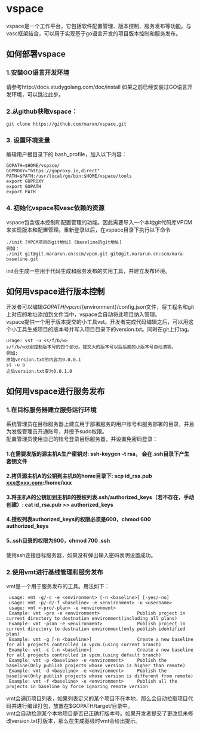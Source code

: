 # vspace
vspace是一个工作平台，它包括软件配置管理、版本控制、服务发布等功能。与vasc框架结合，可以用于实现基于go语言开发的项目版本控制和服务发布。
## 如何部署vspace
### 1.安装GO语言开发环境
请参考http://docs.studygolang.com/doc/install
如果之前已经安装过GO语言开发环境，可以跳过此步。
### 2.从github获取vspace：
```
git clone https://github.com/marxn/vspace.git
```
### 3. 设置环境变量
编辑用户根目录下的.bash_profile，加入以下内容：
```
GOPATH=$HOME/vspace/
GOPROXY="https://goproxy.io,direct"
PATH=$PATH:/usr/local/go/bin:$HOME/vspace/tools
export GOPROXY
export GOPATH
export PATH
```
### 4. 初始化vspace和vasc依赖的资源
vspace包含版本控制和配置管理的功能。因此需要导入一个本地git代码库VPCM来实现版本和配置管理。重新登录以后，在vspace目录下执行以下命令
```
./init [VPCM项目的git地址] [baseline的git地址]
例如：
./init git@git.mararun.cn:scm/vpcm.git git@git.mararun.cn:scm/mara-baseline.git
```
init会生成一些用于代码生成和服务发布的实用工具，并建立发布环境。

## 如何用vspace进行版本控制
开发者可以编辑$GOPATH/vpcm/${environment}/config.json文件，将工程名和git上对应的地址添加到文件当中，vspace会自动将此项目纳入管理。  
vspace提供一个用于版本提交的小工具vst。开发者完成代码编辑之后，可以用这个小工具生成项目的版本号并写入项目目录下的version.txt。同时在git上打tag。  
```
usage: vst -u <s/f/b/w>
s/f/b/w分别控制版本号的四个部分。提交大的版本号以后后面的小版本号自动清零。
例如: 
原始version.txt的内容为0.0.0.1
st -u b
之后version.txt变为0.0.1.0
```
## 如何用vspace进行服务发布
### 1.在目标服务器建立服务运行环境
系统管理员在目标服务器上建立用于部署服务的用户账号和服务部署的目录，并且为发版管理员开通账号，并授予sudo权限。  
配置管理员使用自己的帐号登录目标服务器，并设置免密码登录：
#### 1.在需要发版的源主机A生产密钥对: ssh-keygen -t rsa， 会在.ssh目录下产生密钥文件
#### 2.拷贝源主机A的公钥到主机B的home目录下: scp id_rsa.pub xxx@xxx.com:/home/xxx
#### 3.将主机A的公钥加到主机B的授权列表.ssh/authorized_keys（若不存在，手动创建）: cat id_rsa.pub >> authorized_keys 
#### 4.授权列表authorized_keys的权限必须是600，chmod 600 authorized_keys
#### 5..ssh目录的权限为600，chmod 700 .ssh
使用ssh连接目标服务器，如果没有弹出输入密码表明设置成功。

### 2.使用vmt进行基线管理和服务发布
vmt是一个用于服务发布的工具。用法如下：
```
 usage: vmt -g/-c -e <environment> [-n <baseline>] [-yes/-no]
 usage: vmt -p/-d/-f <baseline> -e <environment> -u <username>
 usage: vmt <-pro/-plan> -e <environment>
 Example: vmt -pro -e <environment>              Publish project in current directory to destnation environment(including all plans)
 Example: vmt -plan -e <environment>             Publish project in current directory to destnation environment(only publish identified plan)
 Example: vmt -g [-n <baseline>]                 Create a new baseline for all projects controlled in vpcm.(using current branch)
 Example: vmt -c [-n <baseline>]                 Create a new baseline for all projects controlled in vpcm.(using default branch)
 Example: vmt -p <baseline> -e <environment>     Publish the baseline(Only publish projects whose version is higher than remote)
 Example: vmt -d <baseline> -e <environment>     Publish the baseline(Only publish projects whose version is different from remote)
 Example: vmt -f <baseline> -e <environment>     Publish all the projects in baseline by force ignoring remote version

```
vmt会遍历项目列表，如果列表定义的某个项目不在本地，那么会自动拉取项目代码并进行编译打包，放置在$GOPATH/target/目录中。  
vmt会自动检测某个本地项目是否已正确打版本号。如果开发者提交了更改但未修改version.txt打版本，那么在生成基线时vmt会给出提示。  
